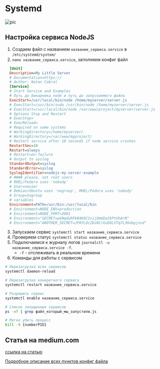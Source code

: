 # Systemd

![pic](https://miro.medium.com/v2/resize:fit:720/format:webp/1*Za_VipsuGjbjm-xN3UMfTw.gif)

## Настройка сервиса NodeJS

1. Создаем файл с названием `название_сервиса.service` в `/etc/systemd/system/`
2. `nano название_сервиса.service`, заполняем конфиг файл

```ini
  [Unit]
  Description=My Little Server
  # Documentation=https://
  # Author: Natan Cabral
  [Service]
  # Start Service and Examples
  # Путь до бинарника node и путь до запускаемого файла
  ExecStart=/usr/local/bin/node /home/myserver/server.js
  # ExecStart=/usr/bin/sudo /usr/bin/node /home/myserver/server.js
  # ExecStart=/usr/local/bin/node /var/www/project/myserver/server.js
  # Options Stop and Restart
  # ExecStop=
  # ExecReload=
  # Required on some systems
  # WorkingDirectory=/home/myserver/
  # WorkingDirectory=/var/www/myproject/
  # Restart service after 10 seconds if node service crashes
  RestartSec=10
  Restart=always
  # Restart=on-failure
  # Output to syslog
  StandardOutput=syslog
  StandardError=syslog
  SyslogIdentifier=nodejs-my-server-example
  # #### please, not root users
  # RHEL/Fedora uses 'nobody'
  # User=nouser
  # Debian/Ubuntu uses 'nogroup', RHEL/Fedora uses 'nobody'
  # Group=nogroup
  # variables
  Environment=PATH=/usr/bin:/usr/local/bin
  # Environment=NODE_ENV=production
  # Environment=NODE_PORT=3001
  # Environment="SECRET=pGNqduRFkB4K9C2vijOmUDa2kPtUhArN"
  # Environment="ANOTHER_SECRET=JP8YLOc2bsNlrGuD6LVTq7L36obpjzxd"
```

3. Запускаем сервис `systemctl start название_сервиса.service`
4. Проверяем статус `systemctl status название_сервиса.service`
5. Подключаемся к журналу логов `journalctl -u название_сервиса.service -f`.
   - `-f` - отслеживать в реальном времени
6. Команды для работы с сервисом

```bash
# Перезагрузка всех сервисов
systemctl daemon-reload

# Перезагрузка конкретного сервиса
systemctl restart название_сервиса.service

# Разрешить сервис
systemctl enable название_сервиса.service

# Список запущенных сервисов
ps -ef | grep файл_который_мы_запустили.js

# Мягко убить процесс
kill -9 {numberPID}
```

## Статья на medium.com

[ссылка на статью](https://natancabral.medium.com/run-node-js-service-with-systemd-on-linux-42cfdf0ad7b2)

[Подробное описание всех пунктов конфиг файла](https://habr.com/ru/companies/slurm/articles/255845/)
